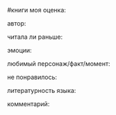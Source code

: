 #книги 
моя оценка:

автор:

читала ли раньше: 

эмоции:

любимый персонаж/факт/момент:

не понравилось:

литературность языка:

комментарий:

